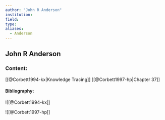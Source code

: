 ```yaml
---
author: "John R Anderson"
institution:
field:
type:
aliases:
  - Anderson
---
```


## John R Anderson

### Content:
[[@Corbett1994-kx|Knowledge Tracing]]
[[@Corbett1997-hp|Chapter 37]]

#### Bibliography:

![[@Corbett1994-kx]]

![[@Corbett1997-hp]]